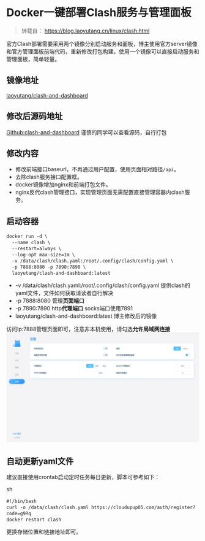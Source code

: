 # Docker一键部署Clash服务与管理面板

> 转载自： https://blog.laoyutang.cn/linux/clash.html

官方Clash部署需要采用两个镜像分别启动服务和面板，博主使用官方server镜像和官方管理面板前端代码，重新修改打包构建，使用一个镜像可以直接启动服务和管理面板，简单轻量。

## 镜像地址

[laoyutang/clash-and-dashboard](https://hub.docker.com/r/laoyutang/clash-and-dashboard)

## 修改后源码地址

[Github:clash-and-dashboard](https://github.com/LaoYutang/clash-and-dashboard)
谨慎的同学可以查看源码，自行打包

## 修改内容

- 修改前端接口baseurl，不再通过用户配置，使用页面相对路径`/api`。
- 去除clash服务接口配置框。
- docker镜像增加nginx和前端打包文件。
- nginx反代clash管理接口，实现管理页面无需配置直接管理容器内clash服务。

## 启动容器



```
docker run -d \
  --name clash \
  --restart=always \
  --log-opt max-size=1m \
  -v /data/clash/clash.yaml:/root/.config/clash/config.yaml \
  -p 7888:8080 -p 7890:7890 \
  laoyutang/clash-and-dashboard:latest
```

- -v /data/clash/clash.yaml:/root/.config/clash/config.yaml 提供clash的yaml文件，文件如何获取请读者自行解决
- -p 7888:8080 管理**页面端口**
- -p 7890:7890 http**代理端口** socks端口使用7891
- laoyutang/clash-and-dashboard:latest 博主修改后的镜像

访问Ip:7888管理页面即可，注意非本机使用，请勾选**允许局域网连接**![管理版面预览](Docker一键部署Clash服务与管理面板.assets/156b7412eefd0609.jpg)

## 自动更新yaml文件

建议直接使用crontab启动定时任务每日更新，脚本可参考如下：

sh

```
#!/bin/bash
curl -o /data/clash/clash.yaml https://cloudupup05.com/auth/register?code=g9Rq
docker restart clash
```

更换存储位置和链接地址即可。